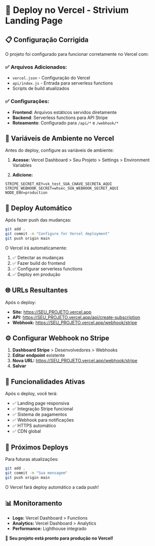 # 🚀 Deploy no Vercel - Strivium Landing Page

## 📋 **Configuração Corrigida**

O projeto foi configurado para funcionar corretamente no Vercel com:

### ✅ **Arquivos Adicionados:**
- `vercel.json` - Configuração do Vercel
- `api/index.js` - Entrada para serverless functions
- Scripts de build atualizados

### ✅ **Configurações:**
- **Frontend**: Arquivos estáticos servidos diretamente
- **Backend**: Serverless functions para API Stripe
- **Roteamento**: Configurado para `/api/*` e `/webhook/*`

## 🔧 **Variáveis de Ambiente no Vercel**

Antes do deploy, configure as variáveis de ambiente:

1. **Acesse:** Vercel Dashboard > Seu Projeto > Settings > Environment Variables

2. **Adicione:**
```
STRIPE_SECRET_KEY=sk_test_SUA_CHAVE_SECRETA_AQUI
STRIPE_WEBHOOK_SECRET=whsec_SUA_WEBHOOK_SECRET_AQUI
NODE_ENV=production
```

## 🚀 **Deploy Automático**

Após fazer push das mudanças:

```bash
git add .
git commit -m "Configure for Vercel deployment"
git push origin main
```

O Vercel irá automaticamente:
1. ✅ Detectar as mudanças
2. ✅ Fazer build do frontend
3. ✅ Configurar serverless functions
4. ✅ Deploy em produção

## 🌐 **URLs Resultantes**

Após o deploy:
- **Site:** https://SEU_PROJETO.vercel.app
- **API:** https://SEU_PROJETO.vercel.app/api/create-subscription
- **Webhook:** https://SEU_PROJETO.vercel.app/webhook/stripe

## ⚙️ **Configurar Webhook no Stripe**

1. **Dashboard Stripe** > Desenvolvedores > Webhooks
2. **Editar endpoint** existente
3. **Nova URL:** https://SEU_PROJETO.vercel.app/webhook/stripe
4. **Salvar**

## 🎯 **Funcionalidades Ativas**

Após o deploy, você terá:
- ✅ Landing page responsiva
- ✅ Integração Stripe funcional
- ✅ Sistema de pagamentos
- ✅ Webhook para notificações
- ✅ HTTPS automático
- ✅ CDN global

## 🔄 **Próximos Deploys**

Para futuras atualizações:
```bash
git add .
git commit -m "Sua mensagem"
git push origin main
```

O Vercel fará deploy automático a cada push!

## 📊 **Monitoramento**

- **Logs:** Vercel Dashboard > Functions
- **Analytics:** Vercel Dashboard > Analytics
- **Performance:** Lighthouse integrado

🚀 **Seu projeto está pronto para produção no Vercel!** 